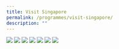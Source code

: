 ```yaml
---
title: Visit Singapore
permalink: /programmes/visit-singapore/
description: ""
---
```

[**![](https://lh5.googleusercontent.com/P26RSxQsiHCSTXmXBH1dS_XkU_zYcSS4fd8hjVWgfUrJhiyQY2d9Lf4FJ8gRPtzT9hqdZGe2chZ4Vz85249L26j9Wd5dxcYAhcdEs337f8tXZrcPqgW-RU0wYCdL7WIEicxncWd66T1Yslm63MhBiw)**](**[https://www.visitsingapore.com/en/](https://www.visitsingapore.com/en/)**)
[**![](https://lh6.googleusercontent.com/Z1zSw-n__LTJvFVw0m5kIm3VcBRlMCwrDclZZ7pDAsprvk9vYikl39Follmy9-NtiegxqpDYnuhD5tp3y5GDHJxyMwoTDoUB-8LDf6OUO4uLltEdG9mka4kbnB9jghVWYNdJHWISYxKgZ_86rGEokQ)**](https://www.visitsingapore.com/dining-drinks-singapore/)
[**![](https://lh5.googleusercontent.com/Tw2lyfgVlxI63ZMD6h8rGlprfpymXh4-NoSSyd9WxOSLTU0IUZL1uW6w9yl3_JYFt_3ZzZwN7lxM_4U_-01aVz0iZ1clm3zAxz4rd9hKzW_ipm05eHo7L64Zxk78scp4aYKh3JdII-N8tBFz9TMXuQ)**](https://www.visitsingapore.com/singapore-shopping/)
[**![](https://lh5.googleusercontent.com/IzsGD-Xx6qbVLmGdG-vcWVY8F-CaYsLHE_nNRBd1PLnCXEc9ZdTPK9UIPg_bQ7JkJdEF3zcyk6CdClf03uJ63VMqqAB_924EK7iMd6ZROCoBi0C7HXrmqi7FzuLVEtQXaSRW_l77Vra5QjNDJK5S5A)**](https://www.visitsingapore.com/singapore-itineraries/)
[**![](https://lh5.googleusercontent.com/FZOvd5UyBe6YADW53L4KDGHgN0xEwTlhpJn7ueImZ9SWaF0ZhDEOEnYVhPh5ByqqEOqL_IZ-BNGFgD5uzTjccmDErjQCDR3gd6tLzUF_Avzu5acMrcyIh7yFh67htXOsizE4IW-gk1Kk3wCKAHUCeg)**](https://www.visitsingapore.com/singapore-tours/)
[**![](https://lh6.googleusercontent.com/8SAApMFPh43FdUrLu1MnjWoX8ESmaRDSaV-krOmTfFROPS1oCh-EgY8cnuMVK0YB-Yn8XfRDAXoBf052YUJfLl9LizHRIvEDGag4xa4deaOHveh532srdjDQvS8NXWkH5zR2o7wSO_9O8NtmdJ0MJw)**](https://www.visitsingapore.com/festivals-events-singapore/)
[**![](https://lh4.googleusercontent.com/jezLALZhIphdjpYMfdFdRI7-4hSRha3ymV6ANoDnjAcgI7p2gRavIga6diVOVMY86eKzA47xF9ooaJ658P088YEJ16fijVGJwyFd1a8U-0S9Aj9xYfmmXFDYj7pFfJLHMGXlNLiEqq5L4LrDXc-i3Q)**](https://www.visitsingapore.com/travel-guide-tips/visit-singapore-travel-guide-app/)